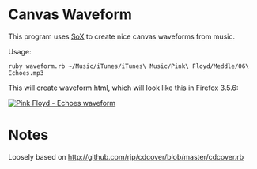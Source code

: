 # Canvas Waveform

This program uses [SoX](http://sox.sourceforge.net/) to create nice canvas waveforms from music.

Usage:

    ruby waveform.rb ~/Music/iTunes/iTunes\ Music/Pink\ Floyd/Meddle/06\ Echoes.mp3

This will create waveform.html, which will look like this in Firefox 3.5.6:

[![Pink Floyd - Echoes waveform](http://imgur.com/tqKZ8l.png)](http://imgur.com/tqKZ8.png)

# Notes

Loosely based on http://github.com/rjp/cdcover/blob/master/cdcover.rb
